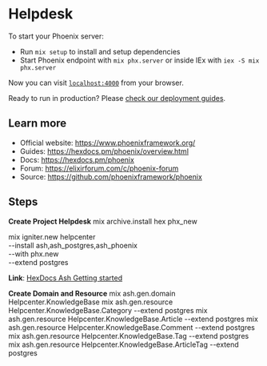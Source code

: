 # Helpdesk

To start your Phoenix server:

- Run `mix setup` to install and setup dependencies
- Start Phoenix endpoint with `mix phx.server` or inside IEx with `iex -S mix phx.server`

Now you can visit [`localhost:4000`](http://localhost:4000) from your browser.

Ready to run in production? Please [check our deployment guides](https://hexdocs.pm/phoenix/deployment.html).

## Learn more

- Official website: https://www.phoenixframework.org/
- Guides: https://hexdocs.pm/phoenix/overview.html
- Docs: https://hexdocs.pm/phoenix
- Forum: https://elixirforum.com/c/phoenix-forum
- Source: https://github.com/phoenixframework/phoenix

## Steps

**Create Project Helpdesk**
mix archive.install hex phx_new

mix igniter.new helpcenter \
 --install ash,ash_postgres,ash_phoenix \
 --with phx.new \
 --extend postgres

**Link**:
[HexDocs Ash Getting started](https://hexdocs.pm/ash/get-started.html)

**Create Domain and Resource**
mix ash.gen.domain Helpcenter.KnowledgeBase
mix ash.gen.resource Helpcenter.KnowledgeBase.Category --extend postgres
mix ash.gen.resource Helpcenter.KnowledgeBase.Article --extend postgres
mix ash.gen.resource Helpcenter.KnowledgeBase.Comment --extend postgres
mix ash.gen.resource Helpcenter.KnowledgeBase.Tag --extend postgres
mix ash.gen.resource Helpcenter.KnowledgeBase.ArticleTag --extend postgres
